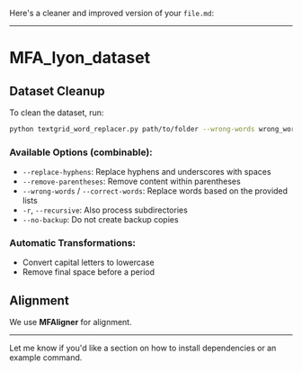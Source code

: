 Here's a cleaner and improved version of your `file.md`:

---

# MFA\_lyon\_dataset

## Dataset Cleanup

To clean the dataset, run:

```bash
python textgrid_word_replacer.py path/to/folder --wrong-words wrong_words.txt --correct-words correct_words.txt
```

### Available Options (combinable):

* `--replace-hyphens`: Replace hyphens and underscores with spaces
* `--remove-parentheses`: Remove content within parentheses
* `--wrong-words` / `--correct-words`: Replace words based on the provided lists
* `-r`, `--recursive`: Also process subdirectories
* `--no-backup`: Do not create backup copies

### Automatic Transformations:

* Convert capital letters to lowercase
* Remove final space before a period

## Alignment

We use **MFAligner** for alignment.

---

Let me know if you'd like a section on how to install dependencies or an example command.
